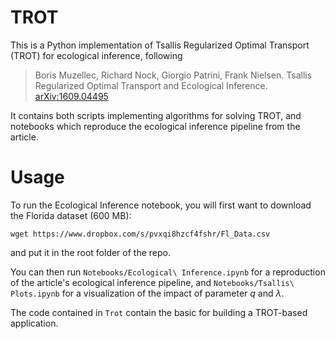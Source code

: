 # TROT

This is a Python implementation of Tsallis Regularized Optimal Transport (TROT) for ecological inference, following

> Boris Muzellec, Richard Nock, Giorgio Patrini, Frank Nielsen. Tsallis Regularized Optimal Transport and Ecological Inference.  	[arXiv:1609.04495](https://arxiv.org/pdf/1609.04495v1.pdf)

It contains both scripts implementing algorithms for solving TROT, and notebooks which reproduce the ecological inference pipeline from the article.


# Usage

To run the Ecological Inference notebook, you will first want to download the Florida dataset (600 MB):

`wget https://www.dropbox.com/s/pvxqi8hzcf4fshr/Fl_Data.csv`

and put it in the root folder of the repo. 

You can then run `Notebooks/Ecological\ Inference.ipynb` for a reproduction of the article's ecological inference pipeline, and `Notebooks/Tsallis\ Plots.ipynb` for a visualization of the impact of parameter $q$ and $\lambda$.

The code contained in `Trot` contain the basic for building a TROT-based application.

